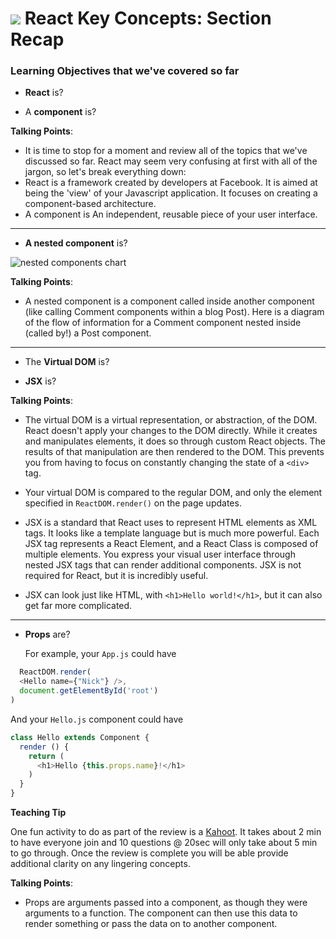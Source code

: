# ![](https://ga-dash.s3.amazonaws.com/production/assets/logo-9f88ae6c9c3871690e33280fcf557f33.png) React Key Concepts: Section Recap


### Learning Objectives that we've covered so far

* **React** is?
  
* A **component** is?

<aside class="notes">

**Talking Points**:

- It is time to stop for a moment and review all of the topics that we've discussed so far. React may seem very confusing at first with all of the jargon, so let's break everything down:
- React is a framework created by developers at Facebook. It is aimed at being the 'view' of your Javascript application. It focuses on creating a component-based architecture.
- A component is An independent, reusable piece of your user interface.

</aside>

---

* **A nested component** is?


![nested components chart](https://ga-instruction.s3.amazonaws.com/json/REACT/assets/unit1/nested_components_chart.jpg)

<aside class="notes">

**Talking Points**:

- A nested component is a component called inside another component (like calling Comment components within a blog Post). Here is a diagram of the flow of information for a Comment component nested inside (called by!) a Post component.

</aside>

---

* The **Virtual DOM** is?
  
* **JSX** is?
  


<aside class="notes">

**Talking Points**:

- The virtual DOM is a virtual representation, or abstraction, of the DOM. React doesn't apply your changes to the DOM directly. While it creates and manipulates elements, it does so through custom React objects. The results of that manipulation are then rendered to the DOM. This prevents you from having to focus on constantly changing the state of a `<div>` tag.

- Your virtual DOM is compared to the regular DOM, and only the element specified in `ReactDOM.render()` on the page updates.

- JSX is a standard that React uses to represent HTML elements as XML tags. It looks like a template language but is much more powerful. Each JSX tag represents a React Element, and a React Class is composed of multiple elements. You express your visual user interface through nested JSX tags that can render additional components. JSX is not required for React, but it is incredibly useful.

- JSX can look just like HTML, with `<h1>Hello world!</h1>`, but it can also get far more complicated.

</aside>

---

* **Props** are?
  
  
  For example, your `App.js` could have

```js
  ReactDOM.render(
  <Hello name={"Nick"} />,
  document.getElementById('root')
)
```

And your `Hello.js` component could have

```js
class Hello extends Component {
  render () {
    return (
      <h1>Hello {this.props.name}!</h1>
    )
  }
}
```


**Teaching Tip**

One fun activity to do as part of the review is a [Kahoot](https://create.kahoot.it/details/react-1-17/dc18ba75-295e-4aee-a989-7e4c945ca66a).  It takes about 2 min to have everyone join and 10 questions @ 20sec will only take about 5 min to go through.  Once the review is complete you will be able provide additional clarity on any lingering concepts. 

<aside class="notes">

**Talking Points**:

- Props are arguments passed into a component, as though they were arguments to a function. The component can then use this data to render something or pass the data on to another component. 


